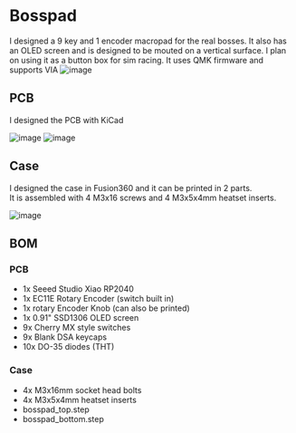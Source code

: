 # Bosspad  

I designed a 9 key and 1 encoder macropad for the real bosses. It also has an OLED screen and is designed to be mouted on a vertical surface. I plan on using it as a button box for sim racing. 
It uses QMK firmware and supports VIA
![image](https://github.com/user-attachments/assets/7c111282-811b-4cff-9181-cdec293a3c83)

## PCB

I designed the PCB with KiCad

![image](https://github.com/user-attachments/assets/a0bb8d06-e345-49b9-99a5-ca80dcd42379)
![image](https://github.com/user-attachments/assets/43eae541-1721-4d29-b89d-ded0307f489a)


## Case

I designed the case in Fusion360 and it can be printed in 2 parts.  
It is assembled with 4 M3x16 screws and 4 M3x5x4mm heatset inserts.

![image](https://github.com/user-attachments/assets/147048d0-47c1-4e1b-8931-c4db5a1fd4b4)


## BOM

### PCB

- 1x Seeed Studio Xiao RP2040
- 1x EC11E Rotary Encoder (switch built in)
- 1x rotary Encoder Knob (can also be printed)
- 1x 0.91" SSD1306 OLED screen
- 9x Cherry MX style switches
- 9x Blank DSA keycaps
- 10x DO-35 diodes (THT)

### Case

- 4x M3x16mm socket head bolts
- 4x M3x5x4mm heatset inserts
- bosspad_top.step
- bosspad_bottom.step
